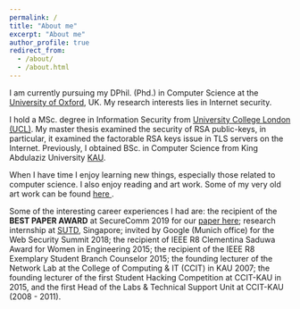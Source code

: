 ```yaml
---
permalink: /
title: "About me"
excerpt: "About me"
author_profile: true
redirect_from: 
  - /about/
  - /about.html
---
```

I am currently pursuing my DPhil. (Phd.) in Computer Science at the <a href="http://www.cs.ox.ac.uk">University of Oxford</a>, UK. My research interests lies in Internet security. 

I hold a MSc. degree in Information Security from <a href="http://www.cs.ucl.ac.uk/prospective_students/msc_information_security/">University College London (UCL)</a>. My master thesis examined the security of RSA public-keys, in particular, it examined the factorable RSA keys issue in TLS servers on the Internet. Previously, I obtained BSc. in Computer Science from King Abdulaziz University <a href="http://www.kau.edu.sa/home_ENGLISH.aspx">KAU</a>.

When I have time I enjoy learning new things, especially those related to computer science. I also enjoy reading and art work. Some of my very old art work can be found <a href="https://www.behance.net/ealashwali/">here </a>. 

Some of the interesting career experiences I had are: the recipient of the <strong>BEST PAPER AWARD</strong> at SecureComm 2019 for our <a href="/publications/towards_fs.pdf">paper here</a>; research internship at <a href="https://www.sutd.edu.sg">SUTD</a>, Singapore; invited by Google (Munich office) for the Web Security Summit 2018; the recipient of IEEE R8 Clementina Saduwa Award for Women in Engineering 2015; the recipient of the IEEE R8 Exemplary Student Branch Counselor 2015; the founding lecturer of the Network Lab at the College of Computing & IT (CCIT) in KAU 2007; the founding lecturer of the first Student Hacking Competition at CCIT-KAU in 2015, and the first Head of the Labs & Technical Support Unit at CCIT-KAU (2008 - 2011).

